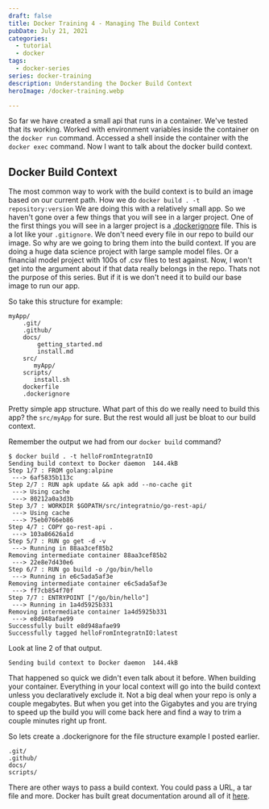 ```yaml
---
draft: false
title: Docker Training 4 - Managing The Build Context
pubDate: July 21, 2021
categories:
  - tutorial
  - docker
tags:
  - docker-series
series: docker-training
description: Understanding the Docker Build Context
heroImage: /docker-training.webp

---
```


So far we have created a small api that runs in a container. We've tested that its working. Worked with environment variables inside the container on the `docker run` command. Accessed a shell inside the container with the `docker exec` command. Now I want to talk about the docker build context.

## Docker Build Context

The most common way to work with the build context is to build an image based on our current path. How we do `docker build . -t repository:version` We are doing this with a relatively small app. So we haven't gone over a few things that you will see in a larger project. One of the first things you will see in a larger project is a [.dockerignore](https://docs.docker.com/engine/reference/builder/#dockerignore-file) file. This is a lot like your `.gitignore`. We don't need every file in our repo to build our image. So why are we going to bring them into the build context. If you are doing a huge data science project with large sample model files. Or a financial model project with 100s of .csv files to test against. Now, I won't get into the argument about if that data really belongs in the repo. Thats not the purpose of this series. But if it is we don't need it to build our base image to run our app.

So take this structure for example:
```
myApp/
    .git/
    .github/
    docs/
        getting_started.md
        install.md
    src/
       myApp/
    scripts/
       install.sh
    dockerfile
    .dockerignore
```
Pretty simple app structure. What part of this do we really need to build this app? the `src/myApp` for sure. But the rest would all just be bloat to our build context.

Remember the output we had from our `docker build` command?

```shell
$ docker build . -t helloFromIntegratnIO
Sending build context to Docker daemon  144.4kB
Step 1/7 : FROM golang:alpine
 ---> 6af5835b113c
Step 2/7 : RUN apk update && apk add --no-cache git
 ---> Using cache
 ---> 80212a0a3d3b
Step 3/7 : WORKDIR $GOPATH/src/integratnio/go-rest-api/
 ---> Using cache
 ---> 75eb0766eb86
Step 4/7 : COPY go-rest-api .
 ---> 103a86626a1d
Step 5/7 : RUN go get -d -v
 ---> Running in 88aa3cef85b2
Removing intermediate container 88aa3cef85b2
 ---> 22e8e7d430e6
Step 6/7 : RUN go build -o /go/bin/hello
 ---> Running in e6c5ada5af3e
Removing intermediate container e6c5ada5af3e
 ---> ff7cb854f70f
Step 7/7 : ENTRYPOINT ["/go/bin/hello"]
 ---> Running in 1a4d5925b331
Removing intermediate container 1a4d5925b331
 ---> e8d948afae99
Successfully built e8d948afae99
Successfully tagged helloFromIntegratnIO:latest
```

Look at line 2 of that output.
```
Sending build context to Docker daemon  144.4kB
````

That happened so quick we didn't even talk about it before. When building your container. Everything in your local context will go into the build context unless you declaratively exclude it. Not a big deal when your repo is only a couple megabytes. But when you get into the Gigabytes and you are trying to speed up the build you will come back here and find a way to trim a couple minutes right up front.

So lets create a .dockerignore for the file structure example I posted earlier.

```shell
.git/
.github/
docs/
scripts/
```
There are other ways to pass a build context. You could pass a URL, a tar file and more. Docker has built great documentation around all of it [here](https://docs.docker.com/engine/reference/commandline/build/).
